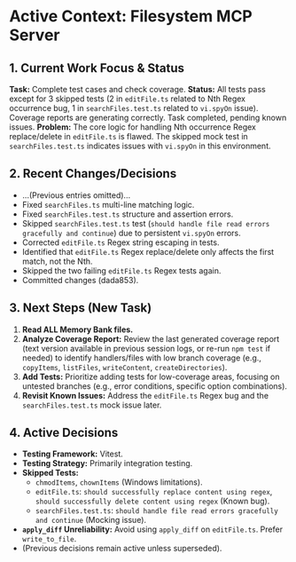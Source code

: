 <!-- Version: 4.10 | Last Updated: 2025-04-06 | Updated By: Roo -->
# Active Context: Filesystem MCP Server

## 1. Current Work Focus & Status

**Task:** Complete test cases and check coverage.
**Status:** All tests pass except for 3 skipped tests (2 in `editFile.ts` related to Nth Regex occurrence bug, 1 in `searchFiles.test.ts` related to `vi.spyOn` issue). Coverage reports are generating correctly. Task completed, pending known issues.
**Problem:** The core logic for handling Nth occurrence Regex replace/delete in `editFile.ts` is flawed. The skipped mock test in `searchFiles.test.ts` indicates issues with `vi.spyOn` in this environment.

## 2. Recent Changes/Decisions

- ...(Previous entries omitted)...
- Fixed `searchFiles.ts` multi-line matching logic.
- Fixed `searchFiles.test.ts` structure and assertion errors.
- Skipped `searchFiles.test.ts` test (`should handle file read errors gracefully and continue`) due to persistent `vi.spyOn` errors.
- Corrected `editFile.ts` Regex string escaping in tests.
- Identified that `editFile.ts` Regex replace/delete only affects the first match, not the Nth.
- Skipped the two failing `editFile.ts` Regex tests again.
- Committed changes (dada853).

## 3. Next Steps (New Task)

1.  **Read ALL Memory Bank files.**
2.  **Analyze Coverage Report:** Review the last generated coverage report (text version available in previous session logs, or re-run `npm test` if needed) to identify handlers/files with low branch coverage (e.g., `copyItems`, `listFiles`, `writeContent`, `createDirectories`).
3.  **Add Tests:** Prioritize adding tests for low-coverage areas, focusing on untested branches (e.g., error conditions, specific option combinations).
4.  **Revisit Known Issues:** Address the `editFile.ts` Regex bug and the `searchFiles.test.ts` mock issue later.

## 4. Active Decisions

- **Testing Framework:** Vitest.
- **Testing Strategy:** Primarily integration testing.
- **Skipped Tests:**
    - `chmodItems`, `chownItems` (Windows limitations).
    - `editFile.ts`: `should successfully replace content using regex`, `should successfully delete content using regex` (Known bug).
    - `searchFiles.test.ts`: `should handle file read errors gracefully and continue` (Mocking issue).
- **`apply_diff` Unreliability:** Avoid using `apply_diff` on `editFile.ts`. Prefer `write_to_file`.
- (Previous decisions remain active unless superseded).
